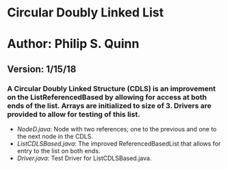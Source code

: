 # Circular Doubly Linked List
# Author: Philip S. Quinn
## Version: 1/15/18
### A Circular Doubly Linked Structure (CDLS) is an improvement on the ListReferencedBased by allowing for access at both ends of the list. Arrays are initialized to size of 3. Drivers are provided to allow for testing of this list.
- *NodeD.java*: Node with two references; one to the previous and one to the next node in the CDLS. 
- *ListCDLSBased.java*: The improved ReferencedBasedList that allows for entry to the list on both ends.
- *Driver.java*: Test Driver for ListCDLSBased.java.
